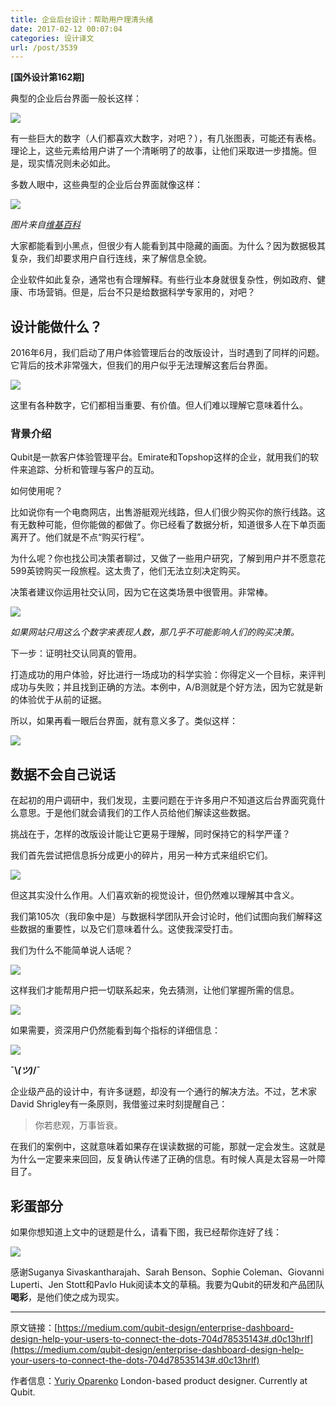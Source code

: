 ```yaml
---
title: 企业后台设计：帮助用户理清头绪
date: 2017-02-12 00:07:04
categories: 设计译文
url: /post/3539
---
```


**[国外设计第162期]**

典型的企业后台界面一般长这样：

![](http://qiniu.colacdn.com/img/posts/2017-02/02-07/1-NuiuEnvRrYPfPQKhL3e5RQ.png)

有一些巨大的数字（人们都喜欢大数字，对吧？），有几张图表，可能还有表格。理论上，这些元素给用户讲了一个清晰明了的故事，让他们采取进一步措施。但是，现实情况则未必如此。

多数人眼中，这些典型的企业后台界面就像这样：

![](http://qiniu.colacdn.com/img/posts/2017-02/02-07/1-4G0I_NhON8Llx5Y8krbJZg.png)

*图片来自[维基百科](https://en.wikipedia.org/wiki/Connect_the_dots)*

大家都能看到小黑点，但很少有人能看到其中隐藏的画面。为什么？因为数据极其复杂，我们却要求用户自行连线，来了解信息全貌。

企业软件如此复杂，通常也有合理解释。有些行业本身就很复杂性，例如政府、健康、市场营销。但是，后台不只是给数据科学专家用的，对吧？

## 设计能做什么？

2016年6月，我们启动了用户体验管理后台的改版设计，当时遇到了同样的问题。它背后的技术非常强大，但我们的用户似乎无法理解这套后台界面。

![](http://qiniu.colacdn.com/img/posts/2017-02/02-07/1-rrL9pEJR9OTdkg8OkW95lg.png)

这里有各种数字，它们都相当重要、有价值。但人们难以理解它意味着什么。

### 背景介绍

Qubit是一款客户体验管理平台。Emirate和Topshop这样的企业，就用我们的软件来追踪、分析和管理与客户的互动。

如何使用呢？

比如说你有一个电商网店，出售游艇观光线路，但人们很少购买你的旅行线路。这有无数种可能，但你能做的都做了。你已经看了数据分析，知道很多人在下单页面离开了。他们就是不点“购买行程”。

为什么呢？你也找公司决策者聊过，又做了一些用户研究，了解到用户并不愿意花599英镑购买一段旅程。这太贵了，他们无法立刻决定购买。

决策者建议你运用社交认同，因为它在这类场景中很管用。非常棒。

![](http://qiniu.colacdn.com/img/posts/2017-02/02-07/1-7hdin4YIVbpIQvIxKkUjPw.gif)

*如果网站只用这么个数字来表现人数，那几乎不可能影响人们的购买决策。*

下一步：证明社交认同真的管用。

打造成功的用户体验，好比进行一场成功的科学实验：你得定义一个目标，来评判成功与失败；并且找到正确的方法。本例中，A/B测就是个好方法，因为它就是新的体验优于从前的证据。

所以，如果再看一眼后台界面，就有意义多了。类似这样：

![](http://qiniu.colacdn.com/img/posts/2017-02/02-07/1-PQmrpQghLmmSIDKuFgh6xQ.png)

## 数据不会自己说话

在起初的用户调研中，我们发现，主要问题在于许多用户不知道这后台界面究竟什么意思。于是他们就会请我们的工作人员给他们解读这些数据。

挑战在于，怎样的改版设计能让它更易于理解，同时保持它的科学严谨？

我们首先尝试把信息拆分成更小的碎片，用另一种方式来组织它们。

![](http://qiniu.colacdn.com/img/posts/2017-02/02-07/1-JVCPpcAY1yJJ-v2Xw18Ndw.png)

但这其实没什么作用。人们喜欢新的视觉设计，但仍然难以理解其中含义。

我们第105次（我印象中是）与数据科学团队开会讨论时，他们试图向我们解释这些数据的重要性，以及它们意味着什么。这使我深受打击。

我们为什么不能简单说人话呢？

![](http://qiniu.colacdn.com/img/posts/2017-02/02-07/1-E2diwN_Z2mS3cOl9qwU05Q.png)

这样我们才能帮用户把一切联系起来，免去猜测，让他们掌握所需的信息。

![](http://qiniu.colacdn.com/img/posts/2017-02/02-07/1-ajrR4VN7SMgP8_im3_zyCg.png)

如果需要，资深用户仍然能看到每个指标的详细信息：

![](http://qiniu.colacdn.com/img/posts/2017-02/02-07/1-BxKOcfj6ri6hy0as3hWEGQ.png)

**¯\\_(ツ)_/¯**

企业级产品的设计中，有许多谜题，却没有一个通行的解决方法。不过，艺术家David Shrigley有一条原则，我借鉴过来时刻提醒自己：

> 你若悲观，万事皆衰。

在我们的案例中，这就意味着如果存在误读数据的可能，那就一定会发生。这就是为什么一定要来来回回，反复确认传递了正确的信息。有时候人真是太容易一叶障目了。

## 彩蛋部分

如果你想知道上文中的谜题是什么，请看下图，我已经帮你连好了线：

![](http://qiniu.colacdn.com/img/posts/2017-02/02-07/1-cSbgCSd71Ma0PFB5wnrkLA.png)

感谢Suganya Sivaskantharajah、Sarah Benson、Sophie Coleman、Giovanni Luperti、Jen Stott和Pavlo Huk阅读本文的草稿。我要为Qubit的研发和产品团队**喝彩**，是他们使之成为现实。

---

原文链接：[https://medium.com/qubit-design/enterprise-dashboard-design-help-your-users-to-connect-the-dots-704d78535143#.d0c13hrlf](https://medium.com/qubit-design/enterprise-dashboard-design-help-your-users-to-connect-the-dots-704d78535143#.d0c13hrlf)

作者信息：[Yuriy Oparenko](https://medium.com/@oparenko?source=post_header_lockup)
London-based product designer. Currently at Qubit.
